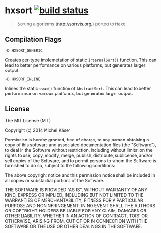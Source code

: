 # hxsort [![build status](https://ci.rackster.ch/projects/3/status.png?ref=develop)](https://ci.rackster.ch/projects/3?ref=develop)

> Sorting algorithms (http://sortvis.org/) ported to Haxe.

## Compilation Flags

`-D HXSORT_GENERIC`

Creates per-type implemetation of static `internalSort()` function. This can lead to better performance on various platforms, but generates larger output.

`-D HXSORT_INLINE`

Inlines the static `swap()` function of `AbstractSort`. This can lead to better performance on various platforms, but generates larger output.

## License

The MIT License (MIT)

Copyright (c) 2014 Michel Käser

Permission is hereby granted, free of charge, to any person obtaining a copy
of this software and associated documentation files (the "Software"), to deal
in the Software without restriction, including without limitation the rights
to use, copy, modify, merge, publish, distribute, sublicense, and/or sell
copies of the Software, and to permit persons to whom the Software is
furnished to do so, subject to the following conditions:

The above copyright notice and this permission notice shall be included in
all copies or substantial portions of the Software.

THE SOFTWARE IS PROVIDED "AS IS", WITHOUT WARRANTY OF ANY KIND, EXPRESS OR
IMPLIED, INCLUDING BUT NOT LIMITED TO THE WARRANTIES OF MERCHANTABILITY,
FITNESS FOR A PARTICULAR PURPOSE AND NONINFRINGEMENT. IN NO EVENT SHALL THE
AUTHORS OR COPYRIGHT HOLDERS BE LIABLE FOR ANY CLAIM, DAMAGES OR OTHER
LIABILITY, WHETHER IN AN ACTION OF CONTRACT, TORT OR OTHERWISE, ARISING FROM,
OUT OF OR IN CONNECTION WITH THE SOFTWARE OR THE USE OR OTHER DEALINGS IN
THE SOFTWARE.



